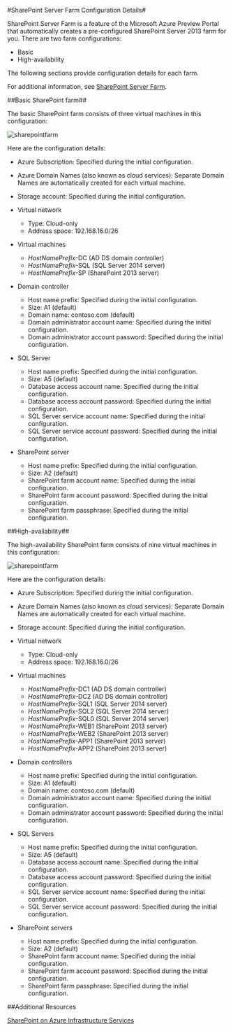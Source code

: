 <properties title="" pageTitle="SharePoint Server Farm Configuration Details" description="Describes the default configuration of SharePoint farms" metaKeywords="" services="virtual-machines" solutions="" documentationCenter="" authors="JoeDavies-MSFT" videoId="" scriptId="" manager="timlt" editor=""/>

<tags ms.service="virtual-machines" ms.workload="infrastructure-services" ms.tgt_pltfrm="vm-sharepoint" ms.devlang="na" ms.topic="article" ms.date="1/12/2015" ms.author="josephd" />


#SharePoint Server Farm Configuration Details#

SharePoint Server Farm is a feature of the Microsoft Azure Preview Portal that automatically creates a pre-configured SharePoint Server 2013 farm for you. There are two farm configurations:

- Basic
- High-availability

The following sections provide configuration details for each farm.

For additional information, see [SharePoint Server Farm](../virtual-machines-sharepoint-farm-azure-preview/).

##Basic SharePoint farm##

The basic SharePoint farm consists of three virtual machines in this configuration:

![sharepointfarm](./media/virtual-machines-sharepoint-farm-config-azure-preview/SPFarm_Basic.png) 

Here are the configuration details:

-	Azure Subscription: Specified during the initial configuration.
-	Azure Domain Names (also known as cloud services): Separate Domain Names are automatically created for each virtual machine.
-	Storage account: Specified during the initial configuration.
-	Virtual network 	
	-   Type: Cloud-only	
    -	Address space: 192.168.16.0/26    

- Virtual machines
	-	*HostNamePrefix*-DC (AD DS domain controller)
	-	*HostNamePrefix*-SQL (SQL Server 2014 server)
	-	*HostNamePrefix*-SP (SharePoint 2013 server)

- Domain controller
	-	Host name prefix: Specified during the initial configuration.
	-	Size: A1 (default)
	-	Domain name: contoso.com (default)
	-	Domain administrator account name: Specified during the initial configuration.
	-	Domain administrator account password: Specified during the initial configuration.

- SQL Server
	-	Host name prefix: Specified during the initial configuration.
	-	Size: A5 (default)
	-	Database access account name: Specified during the initial configuration.
	-	Database access account password: Specified during the initial configuration.
	-	SQL Server service account name: Specified during the initial configuration.
	-	SQL Server service account password: Specified during the initial configuration.

- SharePoint server
	-	Host name prefix: Specified during the initial configuration.
	-	Size: A2 (default)
	-	SharePoint farm account name: Specified during the initial configuration.
	-	SharePoint farm account password: Specified during the initial configuration.
	-	SharePoint farm passphrase: Specified during the initial configuration.


##High-availability##

The high-availability SharePoint farm consists of nine virtual machines in this configuration:

![sharepointfarm](./media/virtual-machines-sharepoint-farm-config-azure-preview/SPFarm_HighAvail.png)
 
Here are the configuration details:

-	Azure Subscription: Specified during the initial configuration.
-	Azure Domain Names (also known as cloud services): Separate Domain Names are automatically created for each virtual machine.
-	Storage account: Specified during the initial configuration.
-	Virtual network	
	-	Type: Cloud-only
	-	Address space: 192.168.16.0/26	

-	Virtual machines
	-	*HostNamePrefix*-DC1 (AD DS domain controller)
	-	*HostNamePrefix*-DC2 (AD DS domain controller)
	-	*HostNamePrefix*-SQL1 (SQL Server 2014 server)
	-	*HostNamePrefix*-SQL2 (SQL Server 2014 server)
	-	*HostNamePrefix*-SQL0 (SQL Server 2014 server)
	-	*HostNamePrefix*-WEB1 (SharePoint 2013 server)
	-	*HostNamePrefix*-WEB2 (SharePoint 2013 server)
	-	*HostNamePrefix*-APP1 (SharePoint 2013 server)
	-	*HostNamePrefix*-APP2 (SharePoint 2013 server)

-	Domain controllers
	-	Host name prefix: Specified during the initial configuration.
	-	Size: A1 (default)
	-	Domain name: contoso.com (default)
	-	Domain administrator account name: Specified during the initial configuration.
	-	Domain administrator account password: Specified during the initial configuration.

-	SQL Servers
	-	Host name prefix: Specified during the initial configuration.
	-	Size: A5 (default)
	-	Database access account name: Specified during the initial configuration.
	-	Database access account password: Specified during the initial configuration.
	-	SQL Server service account name: Specified during the initial configuration.
	-	SQL Server service account password: Specified during the initial configuration.

-	SharePoint servers
	-	Host name prefix: Specified during the initial configuration.
	-	Size: A2 (default)
	-	SharePoint farm account name: Specified during the initial configuration.
	-	SharePoint farm account password: Specified during the initial configuration.		
	-	SharePoint farm passphrase: Specified during the initial configuration.

##Additional Resources

[SharePoint on Azure Infrastructure Services](http://msdn.microsoft.com/library/azure/dn275955.aspx)

